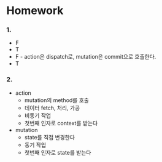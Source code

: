# Homework

### 1.

- F
- T
- F - action은 dispatch로, mutation은 commit으로 호출한다.
- T

### 2.

- action
  - mutation의 method를 호출
  - 데이터 fetch, 처리, 가공
  - 비동기 작업
  - 첫번째 인자로 context를 받는다
- mutation
  - state를 직접 변경한다
  - 동기 작업
  - 첫번째 인자로 state를 받는다